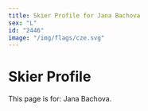 ```yaml
---
title: Skier Profile for Jana Bachova
sex: "L"
id: "2446"
image: "/img/flags/cze.svg" 
---
```


# Skier Profile

This page is for: Jana Bachova.
    